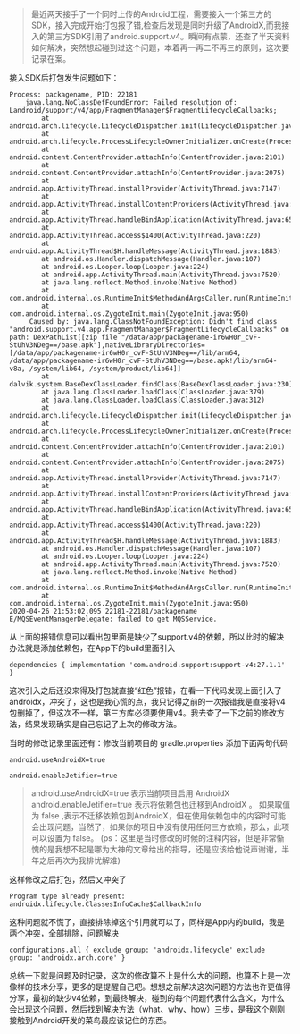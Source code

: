 >最近两天接手了一个同时上传的Android工程，需要接入一个第三方的SDK，接入完成开始打包报了错,检查后发现是同时升级了AndroidX,而我接入的第三方SDK引用了android.support.v4。瞬间有点蒙，还查了半天资料如何解决，突然想起碰到过这个问题，本着再一再二不再三的原则，这次要记录在案。
<!--more-->
接入SDK后打包发生问题如下：
```
Process: packagename, PID: 22181
    java.lang.NoClassDefFoundError: Failed resolution of: Landroid/support/v4/app/FragmentManager$FragmentLifecycleCallbacks;
        at android.arch.lifecycle.LifecycleDispatcher.init(LifecycleDispatcher.java:58)
        at android.arch.lifecycle.ProcessLifecycleOwnerInitializer.onCreate(ProcessLifecycleOwnerInitializer.java:35)
        at android.content.ContentProvider.attachInfo(ContentProvider.java:2101)
        at android.content.ContentProvider.attachInfo(ContentProvider.java:2075)
        at android.app.ActivityThread.installProvider(ActivityThread.java:7147)
        at android.app.ActivityThread.installContentProviders(ActivityThread.java:6630)
        at android.app.ActivityThread.handleBindApplication(ActivityThread.java:6525)
        at android.app.ActivityThread.access$1400(ActivityThread.java:220)
        at android.app.ActivityThread$H.handleMessage(ActivityThread.java:1883)
        at android.os.Handler.dispatchMessage(Handler.java:107)
        at android.os.Looper.loop(Looper.java:224)
        at android.app.ActivityThread.main(ActivityThread.java:7520)
        at java.lang.reflect.Method.invoke(Native Method)
        at com.android.internal.os.RuntimeInit$MethodAndArgsCaller.run(RuntimeInit.java:539)
        at com.android.internal.os.ZygoteInit.main(ZygoteInit.java:950)
     Caused by: java.lang.ClassNotFoundException: Didn't find class "android.support.v4.app.FragmentManager$FragmentLifecycleCallbacks" on path: DexPathList[[zip file "/data/app/packagename-ir6wH0r_cvF-StUhV3NDeg==/base.apk"],nativeLibraryDirectories=[/data/app/packagename-ir6wH0r_cvF-StUhV3NDeg==/lib/arm64, /data/app/packagename-ir6wH0r_cvF-StUhV3NDeg==/base.apk!/lib/arm64-v8a, /system/lib64, /system/product/lib64]]
        at dalvik.system.BaseDexClassLoader.findClass(BaseDexClassLoader.java:230)
        at java.lang.ClassLoader.loadClass(ClassLoader.java:379)
        at java.lang.ClassLoader.loadClass(ClassLoader.java:312)
        at android.arch.lifecycle.LifecycleDispatcher.init(LifecycleDispatcher.java:58) 
        at android.arch.lifecycle.ProcessLifecycleOwnerInitializer.onCreate(ProcessLifecycleOwnerInitializer.java:35) 
        at android.content.ContentProvider.attachInfo(ContentProvider.java:2101) 
        at android.content.ContentProvider.attachInfo(ContentProvider.java:2075) 
        at android.app.ActivityThread.installProvider(ActivityThread.java:7147) 
        at android.app.ActivityThread.installContentProviders(ActivityThread.java:6630) 
        at android.app.ActivityThread.handleBindApplication(ActivityThread.java:6525) 
        at android.app.ActivityThread.access$1400(ActivityThread.java:220) 
        at android.app.ActivityThread$H.handleMessage(ActivityThread.java:1883) 
        at android.os.Handler.dispatchMessage(Handler.java:107) 
        at android.os.Looper.loop(Looper.java:224) 
        at android.app.ActivityThread.main(ActivityThread.java:7520) 
        at java.lang.reflect.Method.invoke(Native Method) 
        at com.android.internal.os.RuntimeInit$MethodAndArgsCaller.run(RuntimeInit.java:539) 
        at com.android.internal.os.ZygoteInit.main(ZygoteInit.java:950) 
2020-04-26 21:53:02.095 22181-22181/packagename E/MQSEventManagerDelegate: failed to get MQSService.
```

从上面的报错信息可以看出包里面是缺少了support.v4的依赖，所以此时的解决办法就是添加依赖包，在App下的build里面引入

`
  dependencies {
      implementation 'com.android.support:support-v4:27.1.1'
  }
`

这次引入之后还没来得及打包就直接“红色”报错，在看一下代码发现上面引入了androidx，冲突了，这也是我心慌的点，我只记得之前的一次报错我是直接将v4包删掉了，但这次不一样，第三方库必须要使用v4。我去查了一下之前的修改方法，结果发现确实是自己忘记了上次的修改方法。

当时的修改记录里面还有：修改当前项目的 gradle.properties 添加下面两句代码


`
android.useAndroidX=true
`

`
android.enableJetifier=true
`


 > android.useAndroidX=true 表示当前项目启用 AndroidX
  android.enableJetifier=true 表示将依赖包也迁移到AndroidX 。
  如果取值为 false ,表示不迁移依赖包到AndroidX，但在使用依赖包中的内容时可能会出现问题，当然了，如果你的项目中没有使用任何三方依赖，那么，此项可以设置为 false。
  (ps：这里是当时修改的时候的注释内容，但是非常惭愧的是我想不起是哪为大神的文章给出的指导，还是应该给他说声谢谢，半年之后再次为我排忧解难)

这样修改之后打包，然后又冲突了


`
Program type already present: androidx.lifecycle.ClassesInfoCache$CallbackInfo
`

这种问题就不慌了，直接排除掉这个引用就可以了，同样是App内的build，我是两个冲突，全部排除，问题解决


`
configurations.all {
    exclude group: 'androidx.lifecycle'
    exclude group: 'androidx.arch.core'
}
`

总结一下就是问题及时记录，这次的修改算不上是什么大的问题，也算不上是一次像样的技术分享，更多的是提醒自己吧。想想之前解决这次问题的方法也许更值得分享，最初的缺少v4依赖，到最终解决，碰到的每个问题代表什么含义，为什么会出现这个问题，然后找到解决方法（what、why、how）三步，是我这个刚刚接触到Android开发的菜鸟最应该记住的东西。